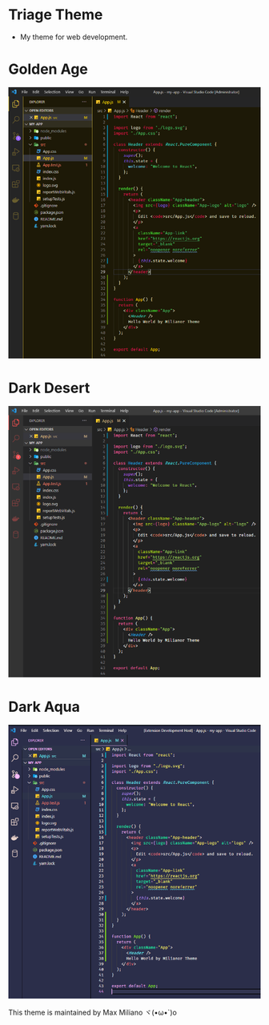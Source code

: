 # Triage Theme

- My theme for web development.

# Golden Age

![Screenshot](https://raw.githubusercontent.com/maxmx03/milianor-theme/master/images/goldenage.png)

# Dark Desert

![Screenshot](https://raw.githubusercontent.com/maxmx03/milianor-theme/master/images/darkdesert.png)

# Dark Aqua

![Screenshot](https://raw.githubusercontent.com/maxmx03/milianor-theme/master/images/darkaqua.png)

This theme is maintained by Max Miliano ヾ(•ω•`)o